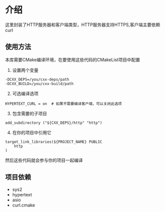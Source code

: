 # 介绍
这里封装了HTTP服务器和客户端类型，HTTP服务器支持HTTPS,客户端主要依赖curl

## 使用方法
本库需要CMake编译环境，在要使用这些代码的CMakeList项目中配置
1. 设置两个变量
```
-DCXX_DEPS=/you/cxx-deps/path
-DCXX_BUILD=/you/cxx-build/path
```
2. 可选编译选项
```
HYPERTEXT_CURL = on  # 如果不需要编译客户端，可以关闭此选项
```
3. 包含需要的子项目
```
add_subdirectory ("${CXX_DEPS}/http" "http")
```

4. 在你的项目中引用它
```
target_link_libraries(${PROJECT_NAME} PUBLIC
	http
)
```
然后这些代码就会参与你的项目一起编译


## 项目依赖
- sys2
- hypertext
- asio
- curl.cmake